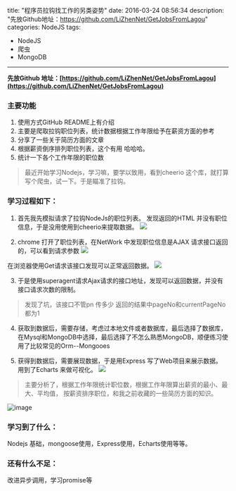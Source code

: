 title: "程序员拉钩找工作的另类姿势"
date: 2016-03-24 08:56:34
description: "先放Github地址：https://github.com/LiZhenNet/GetJobsFromLagou"
categories: NodeJS
tags: 
- NodeJS
- 爬虫
- MongoDB
---

**先放Github 地址：[https://github.com/LiZhenNet/GetJobsFromLagou](https://github.com/LiZhenNet/GetJobsFromLagou)**
### 主要功能
 1. 使用方式GitHub README上有介绍
 2. 主要是爬取拉钩职位列表，统计数据根据工作年限给予在薪资方面的参考
 3. 分享了一些关于简历方面的文章
 4. 根据薪资倒序排列职位列表，这个有用 哈哈哈。
 5. 统计一下各个工作年限的职位数
>最近开始学习Nodejs，学习嘛，要学以致用，看到cheerio 这个库，就打算写个爬虫，试一下。于是瞄准了拉钩。
### 学习过程如下：
 1. 首先我先模拟请求了拉钩NodeJs的职位列表。 发现返回的HTML 并没有职位信息，于是没用使用到cheerio来提取数据。
![](http://images2015.cnblogs.com/blog/609388/201603/609388-20160323202016698-547581648.png)

 2. chrome 打开了职位列表，在NetWork 中发现职位信息是AJAX 请求接口返回的，可以看到请求参数
![](http://images2015.cnblogs.com/blog/609388/201603/609388-20160323202134261-1647982115.png)

 在浏览器使用Get请求该接口发现可以正常返回数据。
![](http://images2015.cnblogs.com/blog/609388/201603/609388-20160323202215198-1237173888.png)

 3. 于是使用superagent请求Ajax请求的接口地址，发现可以返回数据，并没有接口请求次数的限制。

> 发现了坑，该接口不管pn 传多少 返回的结果中pageNo和currentPageNo都为1

 4. 获取到数据后，需要存储，考虑过本地文件或者数据库，最后选择了数据库，在Mysql和MongoDB中选择，最后选择了不怎么熟悉MongoDB，顺便练习使用了比较常见的Orm--Mongooes

 5. 获得到数据后，需要展现数据，于是用Express 写了Web项目来展示数据。 用到了Echarts 来做可视化。
![](http://images2015.cnblogs.com/blog/609388/201603/609388-20160323202421339-12231915.png)

> 主要分析了，根据工作年限统计职位数，根据工作年限算出薪资的最小、最大、平均值，  按薪资排序职位，和我之前收藏的一些简历方面的知识。

![image](https://github.com/LiZhenNet/GetJobsFromLagou/raw/master/Lagou/public/images/function.jpg)

### 学习到了什么： 
Nodejs 基础，mongoose使用，Express使用，Echarts使用等等。

### 还有什么不足：
改进异步调用，学习promise等